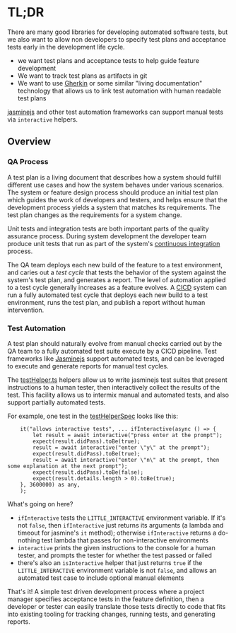# TL;DR

There are many good libraries for developing automated software tests, but we also want to allow non developers to specify test plans and acceptance tests early
in the development life cycle.

* we want test plans and acceptance tests to help guide feature development
* We want to track test plans as artifacts in git
* We want to use [Gherkin](https://cucumber.io/docs/gherkin/reference/) or some similar "living documentation" technology
that allows us to link test automation with human readable test plans

[jasminejs](https://jasmine.github.io) and other test automation frameworks can support manual tests via `interactive` helpers.

## Overview

### QA Process

A test plan is a living document that describes how a system should fulfill different use cases and how the system behaves under various scenarios.  The system or feature design process should produce an initial test plan which guides the work of developers and testers, and helps ensure that the development process yields a system that matches its requirements.  The test plan changes as the requirements for a system change.

Unit tests and integration tests are both important parts of the quality assurance process.
During system development the developer team produce unit tests that run as part of the system's [continuous integration](https://en.wikipedia.org/wiki/Continuous_integration) process.

The QA team deploys each new build of the feature to a test environment, and caries out a *test cycle* that tests the behavior of the system against the system's test plan, and generates a report.
The level of automation applied to a test cycle generally increases as a feature evolves.  A [CICD](https://en.wikipedia.org/wiki/CI/CD) system can run a fully automated test cycle that deploys each new build to a test environment, runs the test plan, and publish a report without human intervention.

### Test Automation

A test plan should naturally evolve from manual checks carried out by the QA team to a fully automated test suite execute by a CICD pipeline. 
Test frameworks like [Jasminejs](https://jasmine.github.io) support automated tests, and can be leveraged to execute and generate reports for manual test cycles.

The [testHelper.ts](../src/@littleware/little-elements/bin/testHelper.ts) helpers allow us to write jasminejs test suites that present instructions to a human tester, then interactively collect the results of the test.  This facility allows us to intermix manual and automated tests, and also support partially automated tests.

For example, one test in the [testHelperSpec](../src/@littleware/little-elements/bin/spec/testHelperSpec.ts) looks like this:

```
    it("allows interactive tests", ... ifInteractive(async () => {
        let result = await interactive("press enter at the prompt");
        expect(result.didPass).toBe(true);
        result = await interactive("enter \"y\" at the prompt");
        expect(result.didPass).toBe(true);
        result = await interactive("enter \"n\" at the prompt, then some explanation at the next prompt");
        expect(result.didPass).toBe(false);
        expect(result.details.length > 0).toBe(true);
    }, 3600000) as any,
    );
```

What's going on here?
* `ifInteractive` tests the `LITTLE_INTERACTIVE` environment variable.  If it's not `false`, then `ifInteractive` just returns its arguments (a lambda and timeout for jasmine's `it` method); otherwise `ifInteractive` returns a do-nothing test lambda that passes for non-interactive environments
* `interactive` prints the given instructions to the console for a human tester, and prompts the tester for whether the test passed or failed
* there's also an `isInteractive` helper that just returns `true` if the `LITTLE_INTERACTIVE` environment variable is not `false`, and allows an automated test case to include optional manual elements

That's it!  A simple test driven development process where a project manager specifies acceptance tests in the feature definition, then a developer or tester can easily translate those tests directly to code that fits into existing tooling for tracking changes, running tests, and generating reports.
